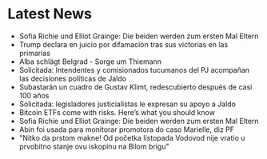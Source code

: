 # Latest News
-  Sofia Richie und Elliot Grainge: Die beiden werden zum ersten Mal Eltern
-  Trump declara en juicio por difamación tras sus victorias en las primarias
-  Alba schlägt Belgrad - Sorge um Thiemann
-  Solicitada: Intendentes y comisionados tucumanos del PJ acompañan las decisiones políticas de Jaldo
-  Subastarán un cuadro de Gustav Klimt, redescubierto después de casi 100 años
-  Solicitada: legisladores justicialistas le expresan su apoyo a Jaldo
-  Bitcoin ETFs come with risks. Here’s what you should know
-  Sofia Richie und Elliot Grainge: Die beiden werden zum ersten Mal Eltern
-  Abin foi usada para monitorar promotora do caso Marielle, diz PF
-  "Nitko da prstom makne! Od početka listopada Vodovod nije vratio u prvobitno stanje ovu iskopinu na Bilom brigu"
